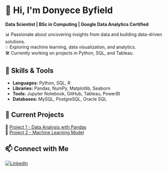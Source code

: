 # 👋 Hi, I'm Donyece Byfield  
**Data Scientist | BSc in Computing | Google Data Analytics Certified**  

📊 Passionate about uncovering insights from data and building data-driven solutions.  
💡 Exploring machine learning, data visualization, and analytics.  
🛠️ Currently working on projects in Python, SQL, and Tableau.  

## 🔧 Skills & Tools  
- **Languages:** Python, SQL, R
- **Libraries:** Pandas, NumPy, Matplotlib, Seaborn  
- **Tools:** Jupyter Notebook, GitHub, Tableau, PowerBI 
- **Databases:** MySQL, PostgreSQL, Oracle SQL 

## 🚀 Current Projects  
🔹 [Project 1 - Data Analysis with Pandas](#)  
🔹 [Project 2 - Machine Learning Model](#)  

## 📫 Connect with Me  
[![LinkedIn](https://img.shields.io/badge/LinkedIn-Connect-blue?logo=linkedin)]((https://www.linkedin.com/in/donyece-byfield-0ab078194/))  
